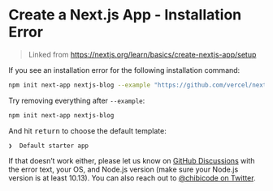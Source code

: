 # Create a Next.js App - Installation Error

> Linked from https://nextjs.org/learn/basics/create-nextjs-app/setup

If you see an installation error for the following installation command:

```bash
npm init next-app nextjs-blog --example "https://github.com/vercel/next-learn-starter/tree/master/learn-starter"
```

Try removing everything after `--example`:

```bash
npm init next-app nextjs-blog
```

And hit <kbd>return</kbd> to choose the default template:

```
❯  Default starter app
```

If that doesn’t work either, please let us know on [GitHub Discussions](https://github.com/vercel/next.js/discussions) with the error text, your OS, and Node.js version (make sure your Node.js version is at least 10.13). You can also reach out to [@chibicode on Twitter](https://twitter.com/chibicode).
